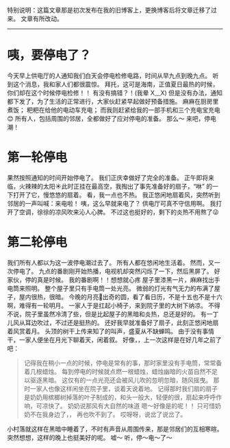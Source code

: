 特别说明：这篇文章那是初次发布在我的旧博客上，更换博客后将文章迁移了过来。
文章有所改动。
***
# 咦，要停电了？
今天早上供电厅的人通知我们白天会停电检修电路，时间从早九点到晚九点。
听到这个消息，我和家人们都很震惊。
拜托，这可是海南，正值夏日最热的时候，你们却在这个时候停电检修！！
有没有搞错？！(我晕 X﹏X)
但是没有办法，通知都下发了，为了生活的正常进行，大家伙赶紧早起做好预备措施。
麻麻在厨房里煮饭；
粑粑在给他的电动车充电；
而我则赶紧给我的一部手机和三个充电宝充电😊
所有人，包括周围的邻居，全都做好了应对停电的准备。
那么～
来吧，停电潮！
# 第一轮停电
果然按照通知的时间开始停电了。
我们正庆幸做好了完全的准备。
正午即将来临，火辣辣的太阳☀此时正挂在最高空，我掏出了事先准备好的扇子，“咻” 的一下打开了它，慢悠悠的扇着。
看，我一点也不热。
我正悠闲地扇着风，突然听到邻居的一声叫喊：来电啦！
咦，这么早就来电了？
供电厅可真不守信用啊。
我打开了空调，徐徐的凉风吹来沁人心脾。
不过这也挺好的，剩下的炎热不用熬了😜
# 第二轮停电
我们所有人都以为这一波停电潮过去了。
所有人都在悠闲地生活着。
然而，又一次停电了。
九点的番剧刚开始热播，电视机却突然闪烁了一下，然后黑屏了。
好家伙，停的真是时候。
我的番剧啊！！想想就心疼
屋子里漆黑一片，麻麻找出手电筒来照明。
整个屋子里只有手电筒一处光亮。
微弱的灯光有气无力的布满了屋子，屋内很热，很暗。
今晚的月亮🌙出奇的圆，看了看日历，不是十五也不是十六啊，难得有一轮明月。
一家人于是扛起小椅子，来到院子里的大树下纳凉。
不得不说，院子里虽然冷清了些，但是比起屋子的黑暗和炎热，总还是好的。
有一丁儿风从耳边吹过，不过还是挺热的。
还好我早就准备好了扇子，此刻正悠闲地扇着风赏着月。
头顶的树干上传来知了的叫声，盛夏从不缺蝉鸣。
由于没有事情干，一家人便坐在月光下聊着天，闲着叙。
好像，，上一次这样是在好几年之前了吧：

> 记得我在稍小一点的时候，停电是常有的事，那时家里没有手电筒，常常备着几根蜡烛。
> 每到停电的时候就点燃一根蜡烛，蜡烛幽暗的火苗自然不足以驱逐黑暗。
> 这仅有的一点光亮还会被风儿吹的忽明忽暗，随风摇曳。
> 那时一家人也像这样闲坐在院子里，谈着天说着地。
> 记得那时我们扇的扇子是奶奶用槟榔树掉落的叶子制成的，和头一般大，轻便的很，扇起来呼呼作响，可凉快了。
> 奶奶说那风有大自然的味道
> 嗯～好像是的呢！！
> 只可惜奶奶不在我身边了，，
> 再也吹不到了。
> 哎呀呀，说岔了说岔了。

小村落就这样在黑暗中睡着了，不时有声音从周围传来，那是邻居们的互相寒暄。
突然想想，这样的晚上也挺美好的呢。
嘘～
听，停～电～了～